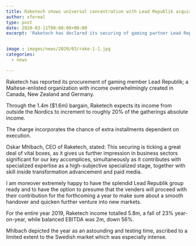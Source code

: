 ```yaml
---
title: Raketech shows universal concentration with Lead Republik acquisition
author: xforeal 
type: post
date: 2020-03-11T00:00:00+00:00
excerpt: 'Raketech has declared its securing of gaming partner Lead Republik; a Maltese-enrolled organization with income dominatingly created in Canada, New Zealand and Germany '


image : images/news/2020/03/rake-1-1.jpg
categories:
  - news

---
```

Raketech has reported its procurement of gaming member Lead Republik; a Maltese-enlisted organization with income overwhelmingly created in Canada, New Zealand and Germany. 

Through the 1.4m ($1.6m) bargain, Raketech expects its income from outside the Nordics to increment to roughly 20&percnt; of the gatherings absolute income. 

The charge incorporates the chance of extra installments dependent on execution. 

Oskar Mhlbach, CEO of Raketech, stated: This securing is ticking a great deal of vital boxes, as it gives us further impression in business sectors significant for our key accomplices, simultaneously as it contributes with specialized expertise as a high-subjective specialized stage, together with skill inside transformation advancement and paid media. 

I am moreover extremely happy to have the splendid Lead Republik group ready and to have the option to presume that the venders will proceed with their contribution for the forthcoming a year to make sure about a smooth handover and quicken further venture into new markets. 

For the entire year 2019, Raketech income totalled 5.8m, a fall of 23&percnt; year-on-year, while balanced EBITDA was 2m, down 56&percnt;. 

Mhlbach depicted the year as an astounding and testing time, ascribed to a limited extent to the Swedish market which was especially intense.